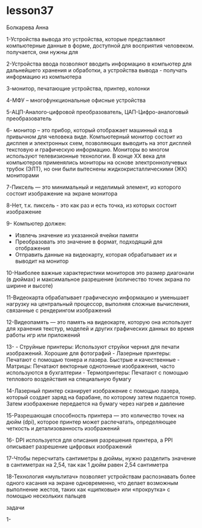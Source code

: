 # lesson37
Болкарева Анна

1-Устройства вывода это устройства, которые представляют компьютерные данные в форме, доступной для восприятия человеком. получается, они нужны для 

2-Устройства ввода позволяют вводить информацию в компьютер для дальнейшего хранения и обработки, а устройства вывода - получать информацию из компьютера

3-монитор, печатающие устройства, принтер, колонки

4-МФУ – многофункциональные офисные устройства

5-АЦП-Аналого-цифровой преобразователь, ЦАП-Цифро-аналоговый преобразователь 

6- монитор – это прибор, который отображает машинный код в привычном для человека виде. Компьютерный монитор состоит из дисплея и электронных схем, позволяющих выводить на этот дисплей текстовую и графическую информацию. Мониторы во многом используют телевизионные технологии. В конце ХХ века для компьютеров применялись мониторы на основе электроннолучевых трубок (ЭЛТ), но они были вытеснены жидкокристаллическими (ЖК) мониторами

7-Пиксель — это минимальный и неделимый элемент, из которого состоит изображение на экране монитора

8-Нет, т.к. пиксель - это как раз и есть точка, из которых состоит изображение

9- Компьютер должен:
   - Извлечь значение из указанной ячейки памяти
   - Преобразовать это значение в формат, подходящий для отображения
   - Отправить данные на видеокарту, которая обрабатывает их и выводит на монитор

10-Наиболее важные характеристики мониторов это размер диагонали (в дюймах) и максимальное разрешение (количество точек экрана по ширине и высоте)

11-Видеокарта обрабатывает графическую информацию и уменьшает нагрузку на центральный процессор, выполняя сложные вычисления, связанные с рендерингом изображений

12-Видеопамять — это память на видеокарте, которую она использует для хранения текстур, моделей и других графических данных во время работы игр или приложений

13-  - Струйные принтеры: Используют струйки чернил для печати изображений. Хорошие для фотографий
    - Лазерные принтеры: Печатают с помощью тонера и лазера. Быстрые и качественные
    - Матрицы: Печатают векторные однотонные изображения, часто используются в бухгалтерии
    - Термопринтеры: Печатают с помощью теплового воздействия на специальную бумагу

14-Лазерный принтер сканирует изображение с помощью лазера, который создает заряд на барабане, по которому затем подается тонер. Затем изображение передается на бумагу через нагрев и давление

15-Разрешающая способность принтера — это количество точек на дюйм (dpi), которое принтер может распечатать, определяющее четкость и детализованность изображений

16- DPI  используется для описания разрешения принтера, а PPI описывает разрешение цифровых изображений

17-Чтобы пересчитать сантиметры в дюймы, нужно разделить значение в сантиметрах на 2,54, так как 1 дюйм равен 2,54 сантиметра

18-Технология «мультитач» позволяет устройствам распознавать более одного касания на экране одновременно, что делает возможным выполнение жестов, таких как «щипковые» или «прокрутка» с помощью нескольких пальцев

задачи

1-
